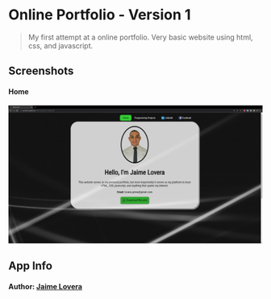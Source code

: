 # Online Portfolio - Version 1

> My first attempt at a online portfolio. Very basic website using html, css, and javascript.

## Screenshots

#### Home

![Home](./readme_screenshots/home.jpg)

## App Info

#### Author: [Jaime Lovera](https://github.com/jaimelovera)
